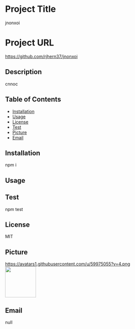 
# Project Title 
jnonxoi

# Project URL
https://github.com/rjhern37/jnonxoi

## Description 
cnnoc

## Table of Contents
* [Installation](#installation)
* [Usage](#usage)
* [License](#license)
* [Test](#test)
* [Picture](#picture)
* [Email](#email)


## Installation
npm i

## Usage


## Test
npm test

## License
MIT

## Picture
https://avatars1.githubusercontent.com/u/59975055?v=4.png
<img width = "100" height = "100" src = "https://avatars1.githubusercontent.com/u/59975055?v=4.png">

## Email
null


